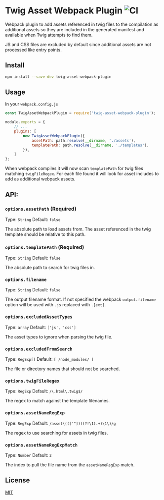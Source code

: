 # Twig Asset Webpack Plugin ![CI](https://github.com/erik-perri/twig-asset-webpack-plugin/workflows/CI/badge.svg)

Webpack plugin to add assets referenced in twig files to the compilation as additional assets so they are included in the generated manifest and available when Twig attempts to find them.

JS and CSS files are excluded by default since additional assets are not processed like entry points.


## Install

```bash
npm install --save-dev twig-asset-webpack-plugin
```


## Usage

In your `webpack.config.js`

```javascript
const TwigAssetWebpackPlugin = require('twig-asset-webpack-plugin');

module.exports = {
    // ...
    plugins: [
        new TwigAssetWebpackPlugin({
            assetPath: path.resolve(__dirname, './assets'),
            templatePath: path.resolve(__dirname, './templates'),
        }),
    ]
};
```
When webpack compiles it will now scan `templatePath` for twig files matching `twigFileRegex`.  For each file found it will look for asset includes to add as additional webpack assets.


## API:

### `options.assetPath` (Required)

Type: `String`
Default: `false`

The absolute path to load assets from.  The asset referenced in the twig template should be relative to this path.


### `options.templatePath` (Required)

Type: `String`
Default: `false`

The absolute path to search for twig files in.


### `options.filename`

Type: `String`
Default: `false`

The output filename format.  If not specified the webpack `output.filename` option will be used with `.js` replaced with `.[ext]`.


### `options.excludedAssetTypes`

Type: `array`
Default: `['js', 'css']`

The asset types to ignore when parsing the twig file.


### `options.excludedFromSearch`

Type: `RegExp[]`
Default: `[ /node_modules/ ]`

The file or directory names that should not be searched.


### `options.twigFileRegex`

Type: `RegExp`
Default: `/\.html\.twig$/`

The regex to match against the template filenames.


### `options.assetNameRegExp`

Type: `RegExp`
Default: `/asset\((['"])((?!\1).+)\1\)/g`

The regex to use searching for assets in twig files.


### `options.assetNameRegExpMatch`

Type: `Number`
Default: `2`

The index to pull the file name from the `assetNameRegExp` match.


## License

[MIT](https://opensource.org/licenses/MIT)
